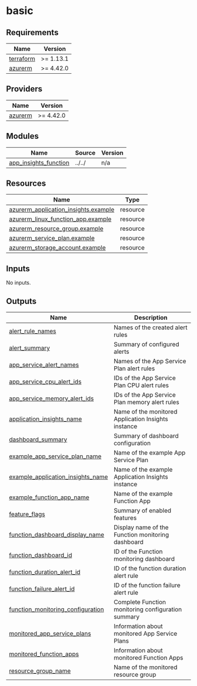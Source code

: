 # basic

<!-- BEGIN_TF_DOCS -->
## Requirements

| Name | Version |
|------|---------|
| <a name="requirement_terraform"></a> [terraform](#requirement\_terraform) | >= 1.13.1 |
| <a name="requirement_azurerm"></a> [azurerm](#requirement\_azurerm) | >= 4.42.0 |

## Providers

| Name | Version |
|------|---------|
| <a name="provider_azurerm"></a> [azurerm](#provider\_azurerm) | >= 4.42.0 |

## Modules

| Name | Source | Version |
|------|--------|---------|
| <a name="module_app_insights_function"></a> [app\_insights\_function](#module\_app\_insights\_function) | ../../ | n/a |

## Resources

| Name | Type |
|------|------|
| [azurerm_application_insights.example](https://registry.terraform.io/providers/hashicorp/azurerm/latest/docs/resources/application_insights) | resource |
| [azurerm_linux_function_app.example](https://registry.terraform.io/providers/hashicorp/azurerm/latest/docs/resources/linux_function_app) | resource |
| [azurerm_resource_group.example](https://registry.terraform.io/providers/hashicorp/azurerm/latest/docs/resources/resource_group) | resource |
| [azurerm_service_plan.example](https://registry.terraform.io/providers/hashicorp/azurerm/latest/docs/resources/service_plan) | resource |
| [azurerm_storage_account.example](https://registry.terraform.io/providers/hashicorp/azurerm/latest/docs/resources/storage_account) | resource |

## Inputs

No inputs.

## Outputs

| Name | Description |
|------|-------------|
| <a name="output_alert_rule_names"></a> [alert\_rule\_names](#output\_alert\_rule\_names) | Names of the created alert rules |
| <a name="output_alert_summary"></a> [alert\_summary](#output\_alert\_summary) | Summary of configured alerts |
| <a name="output_app_service_alert_names"></a> [app\_service\_alert\_names](#output\_app\_service\_alert\_names) | Names of the App Service Plan alert rules |
| <a name="output_app_service_cpu_alert_ids"></a> [app\_service\_cpu\_alert\_ids](#output\_app\_service\_cpu\_alert\_ids) | IDs of the App Service Plan CPU alert rules |
| <a name="output_app_service_memory_alert_ids"></a> [app\_service\_memory\_alert\_ids](#output\_app\_service\_memory\_alert\_ids) | IDs of the App Service Plan memory alert rules |
| <a name="output_application_insights_name"></a> [application\_insights\_name](#output\_application\_insights\_name) | Name of the monitored Application Insights instance |
| <a name="output_dashboard_summary"></a> [dashboard\_summary](#output\_dashboard\_summary) | Summary of dashboard configuration |
| <a name="output_example_app_service_plan_name"></a> [example\_app\_service\_plan\_name](#output\_example\_app\_service\_plan\_name) | Name of the example App Service Plan |
| <a name="output_example_application_insights_name"></a> [example\_application\_insights\_name](#output\_example\_application\_insights\_name) | Name of the example Application Insights instance |
| <a name="output_example_function_app_name"></a> [example\_function\_app\_name](#output\_example\_function\_app\_name) | Name of the example Function App |
| <a name="output_feature_flags"></a> [feature\_flags](#output\_feature\_flags) | Summary of enabled features |
| <a name="output_function_dashboard_display_name"></a> [function\_dashboard\_display\_name](#output\_function\_dashboard\_display\_name) | Display name of the Function monitoring dashboard |
| <a name="output_function_dashboard_id"></a> [function\_dashboard\_id](#output\_function\_dashboard\_id) | ID of the Function monitoring dashboard |
| <a name="output_function_duration_alert_id"></a> [function\_duration\_alert\_id](#output\_function\_duration\_alert\_id) | ID of the function duration alert rule |
| <a name="output_function_failure_alert_id"></a> [function\_failure\_alert\_id](#output\_function\_failure\_alert\_id) | ID of the function failure alert rule |
| <a name="output_function_monitoring_configuration"></a> [function\_monitoring\_configuration](#output\_function\_monitoring\_configuration) | Complete Function monitoring configuration summary |
| <a name="output_monitored_app_service_plans"></a> [monitored\_app\_service\_plans](#output\_monitored\_app\_service\_plans) | Information about monitored App Service Plans |
| <a name="output_monitored_function_apps"></a> [monitored\_function\_apps](#output\_monitored\_function\_apps) | Information about monitored Function Apps |
| <a name="output_resource_group_name"></a> [resource\_group\_name](#output\_resource\_group\_name) | Name of the monitored resource group |
<!-- END_TF_DOCS -->
